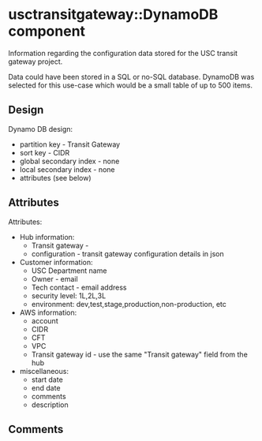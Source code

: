 # usctransitgateway::DynamoDB component
Information regarding the configuration data stored for the USC transit gateway project.  

Data could have been stored in a SQL or no-SQL database.  DynamoDB was selected for this use-case which would be a small table of up to 500 items.


## Design
Dynamo DB design:
- partition key - Transit Gateway
- sort key - CIDR
- global secondary index - none
- local secondary index - none
- attributes (see below)

## Attributes
Attributes:
- Hub information:
  - Transit gateway - 
  - configuration - transit gateway configuration details in json
- Customer information:
  - USC Department name
  - Owner - email
  - Tech contact - email address
  - security level: 1L,2L,3L
  - environment: dev,test,stage,production,non-production, etc
- AWS information:
  - account
  - CIDR
  - CFT
  - VPC
  - Transit gateway id - use the same "Transit gateway" field from the hub
- miscellaneous:
  - start date
  - end date
  - comments
  - description

## Comments
